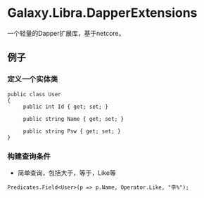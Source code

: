 # Galaxy.Libra.DapperExtensions
一个轻量的Dapper扩展库，基于netcore。

## 例子

### 定义一个实体类
``` 
public class User
{
     public int Id { get; set; }

     public string Name { get; set; }

     public string Psw { get; set; }
}
```
### 构建查询条件
* 简单查询，包括大于，等于，Like等
``` 
Predicates.Field<User>(p => p.Name, Operator.Like, "李%");
``` 
